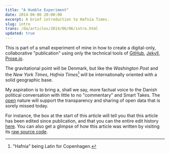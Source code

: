 ```yaml
---
title: "A Humble Experiment"
date: 2014-06-06 20:00:00
excerpt: A brief introduction to Hafnia Times.
slug: intro
trans: /da/articles/2014/06/06/intro.html
updated: true
---
```

This is part of a small experiment of mine in how to create a digital-only, collaborative "publication" using only the technical tools of [GitHub](https://github.com), [Jekyll](http://jekyllrb.com), [Prose.io](http://prose.io).

The gravitational point will be Denmark, but like the <i>Washington Post</i> and the <i>New York Times</i>, <i>Hafnia Times</i>[^hafnia] will be internationally oriented with a solid geographic base.

My aspiration is to bring a, shall we say, more factual voice to the Danish political conversation with little to no "commentary" and Smart Takes. The [open](https://github.com/hafniatimes/hafniatimes.github.io) nature will support the transparency and sharing of open data that is sorely missed today.

For instance, the box at the start of this article will tell you that this article has been edited since publication, and that you can the entire edit history [here](https://github.com/hafniatimes/hafniatimes.github.io/commits/master/_posts/2014-06-06-intro.markdown). You can also get a glimpse of how this article was written by visiting its [raw source code](https://raw.githubusercontent.com/hafniatimes/hafniatimes.github.io/master/_posts/2014-06-06-intro.markdown).


[^hafnia]: "Hafnia" being Latin for Copenhagen.
